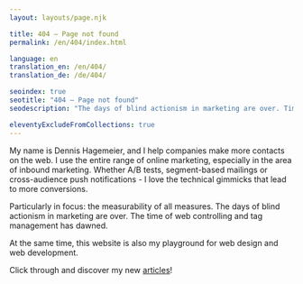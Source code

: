 ```yaml
--- 
layout: layouts/page.njk

title: 404 – Page not found
permalink: /en/404/index.html

language: en
translation_en: /en/404/
translation_de: /de/404/

seoindex: true
seotitle: "404 – Page not found"
seodescription: "The days of blind actionism in marketing are over. Time for data-based, automated marketing."

eleventyExcludeFromCollections: true
--- 
```

My name is Dennis Hagemeier, and I help companies make more contacts on the web. I use the entire range of online marketing, especially in the area of inbound marketing. Whether A/B tests, segment-based mailings or cross-audience push notifications - I love the technical gimmicks that lead to more conversions.

Particularly in focus: the measurability of all measures. The days of blind actionism in marketing are over. The time of web controlling and tag management has dawned.

At the same time, this website is also my playground for web design and web development.

Click through and discover my new [articles](/en/articles/)!